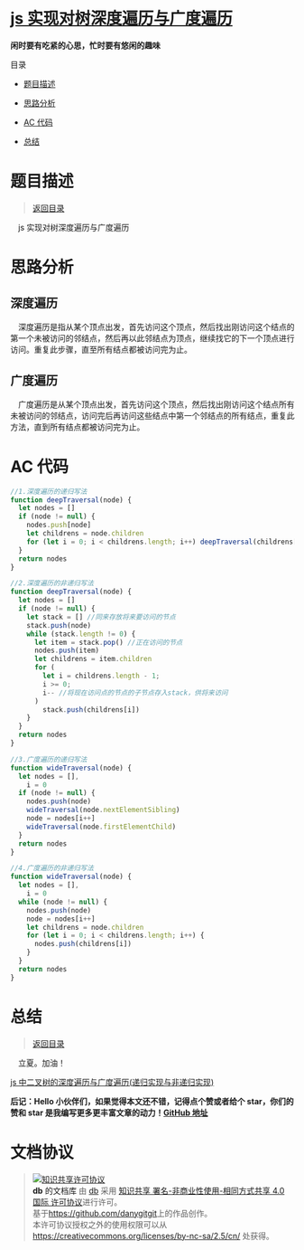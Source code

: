 # [js 实现对树深度遍历与广度遍历](https://github.com/danygitgit/document-library)

**闲时要有吃紧的心思，忙时要有悠闲的趣味**

<a id="catalog">目录</a>

- [题目描述](#preface)
- [思路分析](#main-body)
- [AC 代码](#main-body2)

- [总结](#summary)

# <a  id="preface">题目描述</a>

> [返回目录](#catalog)

&emsp;js 实现对树深度遍历与广度遍历

# <a  id="main-body">思路分析</a>

## 深度遍历

&emsp;深度遍历是指从某个顶点出发，首先访问这个顶点，然后找出刚访问这个结点的第一个未被访问的邻结点，然后再以此邻结点为顶点，继续找它的下一个顶点进行访问。重复此步骤，直至所有结点都被访问完为止。

## 广度遍历

&emsp;广度遍历是从某个顶点出发，首先访问这个顶点，然后找出刚访问这个结点所有未被访问的邻结点，访问完后再访问这些结点中第一个邻结点的所有结点，重复此方法，直到所有结点都被访问完为止。

# <a  id="main-body2">AC 代码</a>

```js
//1.深度遍历的递归写法
function deepTraversal(node) {
  let nodes = []
  if (node != null) {
    nodes.push[node]
    let childrens = node.children
    for (let i = 0; i < childrens.length; i++) deepTraversal(childrens[i])
  }
  return nodes
}
```

```js
//2.深度遍历的非递归写法
function deepTraversal(node) {
  let nodes = []
  if (node != null) {
    let stack = [] //同来存放将来要访问的节点
    stack.push(node)
    while (stack.length != 0) {
      let item = stack.pop() //正在访问的节点
      nodes.push(item)
      let childrens = item.children
      for (
        let i = childrens.length - 1;
        i >= 0;
        i-- //将现在访问点的节点的子节点存入stack，供将来访问
      )
        stack.push(childrens[i])
    }
  }
  return nodes
}
```

```js
//3.广度遍历的递归写法
function wideTraversal(node) {
  let nodes = [],
    i = 0
  if (node != null) {
    nodes.push(node)
    wideTraversal(node.nextElementSibling)
    node = nodes[i++]
    wideTraversal(node.firstElementChild)
  }
  return nodes
}
```

```js
//4.广度遍历的非递归写法
function wideTraversal(node) {
  let nodes = [],
    i = 0
  while (node != null) {
    nodes.push(node)
    node = nodes[i++]
    let childrens = node.children
    for (let i = 0; i < childrens.length; i++) {
      nodes.push(childrens[i])
    }
  }
  return nodes
}
```

# <a  id="summary">总结</a>

> [返回目录](#catalog)

&emsp;立夏。加油！

[js 中二叉树的深度遍历与广度遍历(递归实现与非递归实现)](https://segmentfault.com/a/1190000016226334)

**后记：Hello 小伙伴们，如果觉得本文还不错，记得点个赞或者给个 star，你们的赞和 star 是我编写更多更丰富文章的动力！[GitHub 地址](https://github.com/danygitgit/document-library)**

# 文档协议

> <a rel="license" href="http://creativecommons.org/licenses/by-nc-sa/4.0/"><img alt="知识共享许可协议" style="border-width:0" src="https://user-gold-cdn.xitu.io/2018/12/23/167d9537f3e29c99?w=88&h=31&f=png&s=1888" /></a><br /><a xmlns:dct="http://purl.org/dc/terms/" property="dct:title">**db** 的文档库</a> 由 <a xmlns:cc="http://creativecommons.org/ns#" href="db" property="cc:attributionName" rel="cc:attributionURL">db</a> 采用 <a rel="license" href="http://creativecommons.org/licenses/by-nc-sa/4.0/">知识共享 署名-非商业性使用-相同方式共享 4.0 国际 许可协议</a>进行许可。<br />基于<a xmlns:dct="http://purl.org/dc/terms/" href="https://github.com/danygitgit" rel="dct:source">https://github.com/danygitgit</a>上的作品创作。<br />本许可协议授权之外的使用权限可以从 <a xmlns:cc="http://creativecommons.org/ns#" href="https://creativecommons.org/licenses/by-nc-sa/2.5/cn/" rel="cc:morePermissions">https://creativecommons.org/licenses/by-nc-sa/2.5/cn/</a> 处获得。
